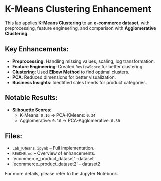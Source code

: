 # K-Means Clustering Enhancement

This lab applies **K-Means Clustering** to an **e-commerce dataset**, with preprocessing, feature engineering, and comparison with **Agglomerative Clustering**.

## Key Enhancements:
- **Preprocessing**: Handling missing values, scaling, log transformation.
- **Feature Engineering**: Created `ReviewScore` for better clustering.
- **Clustering**: Used **Elbow Method** to find optimal clusters.
- **PCA**: Reduced dimensions for better visualization.
- **Business Insights**: Identified sales trends for product categories.

## Notable Results:
- **Silhouette Scores**: 
  - K-Means: `0.16` → PCA-KMeans: `0.34`
  - Agglomerative: `0.10` → PCA-Agglomerative: `0.30`

## Files:
- `Lab_KMeans.ipynb` – Full implementation.
- `README.md` – Overview of enhancements.
- 'ecommerce_product_dataset' -dataset
- 'ecommerce_product_dataset2' - dataset2

For more details, please refer to the Jupyter Notebook.
